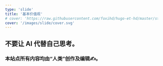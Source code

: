 ```yaml
---
type: 'slide'
title: '基本价值观'
# cover: 'https://raw.githubusercontent.com/foxihd/hugo-et-hd/master/static/svg/flowlines/28.svg'
cover: '/images/slide/cover.svg'
---
```


## 不要让 AI 代替自己思考。

### 本站点所有内容均由“人类”创作及编辑✍️。